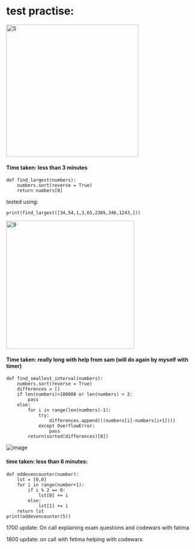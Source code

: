 # test practise:
<img width="352" alt="5" src="https://user-images.githubusercontent.com/110176257/183426304-71ebe318-a23a-4ac4-9be6-d5f6f0b86049.png">

#### Time taken: less than 3 minutes
```
def find_largest(numbers):
    numbers.sort(reverse = True)
    return numbers[0]
```
tested using:
```
print(find_largest([34,54,1,3,65,2365,346,1243,]))
```


<img width="341" alt="9" src="https://user-images.githubusercontent.com/110176257/183428165-239cf14a-51f3-4769-8537-e2b013f2e448.png">

#### Time taken: really long with help from sam (will do again by myself with timer)

```
def find_smallest_interval(numbers):
    numbers.sort(reverse = True)
    differences = []
    if len(numbers)>100000 or len(numbers) < 2:
        pass
    else:
        for i in range(len(numbers)-1):
            try:
                differences.append(((numbers[i]-numbers[i+1])))
            except OverflowError:
                pass
        return(sorted(differences)[0])
```


![image](https://user-images.githubusercontent.com/110176257/183448472-c696e67b-4eff-46ae-84c7-24969d5ca2bc.png)

#### time taken: less than 6 minutes:

```
def oddevencounter(number):
    lst = [0,0]
    for i in range(number+1):
        if i % 2 == 0:
            lst[0] += i
        else:
            lst[1] += i
    return lst
print(oddevencounter(5))
```

1700 update: On call explaining exam questions and codewars with fatima

1800 update: on call with fetima helping with codewars
